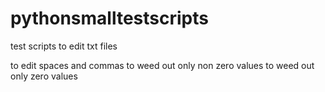 # pythonsmalltestscripts
test scripts to edit txt files

to edit spaces and commas
to weed out only non zero values
to weed out only zero values
